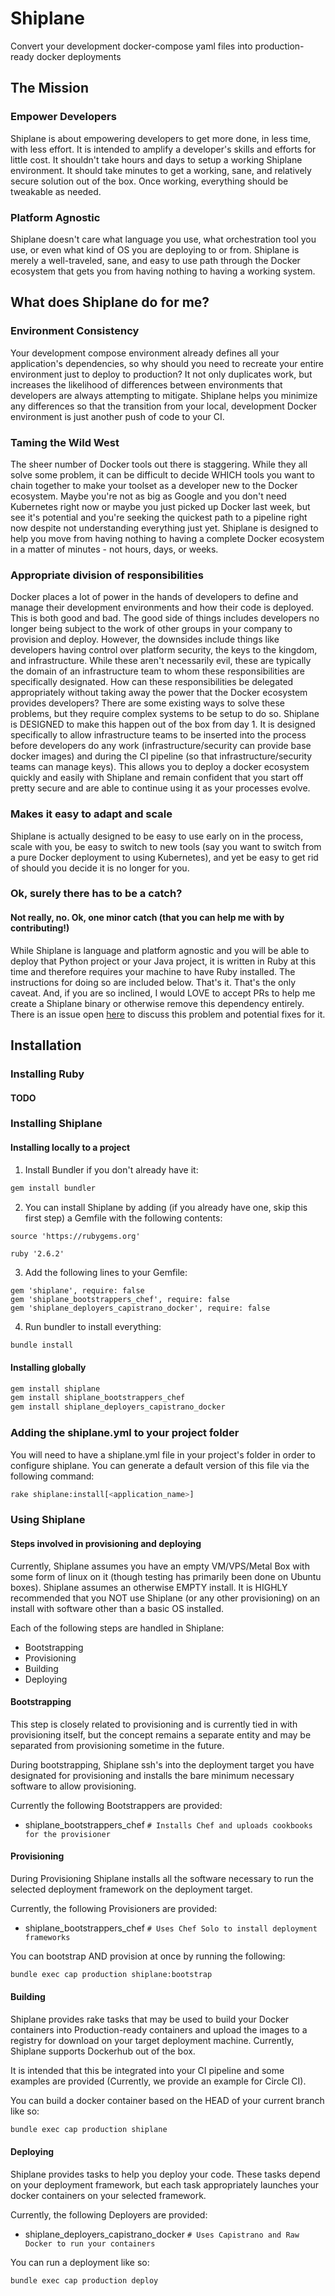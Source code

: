 # Shiplane
Convert your development docker-compose yaml files into production-ready docker deployments

## The Mission
### Empower Developers
Shiplane is about empowering developers to get more done, in less time, with less effort. It is intended to amplify a developer's skills and efforts for little cost. It shouldn't take hours and days to setup a working Shiplane environment. It should take minutes to get a working, sane, and relatively secure solution out of the box. Once working, everything should be tweakable as needed.

### Platform Agnostic
Shiplane doesn't care what language you use, what orchestration tool you use, or even what kind of OS you are deploying to or from. Shiplane is merely a well-traveled, sane, and easy to use path through the Docker ecosystem that gets you from having nothing to having a working system.

## What does Shiplane do for me?
### Environment Consistency
Your development compose environment already defines all your application's dependencies, so why should you need to recreate your entire environment just to deploy to production? It not only duplicates work, but increases the likelihood of differences between environments that developers are always attempting to mitigate. Shiplane helps you minimize any differences so that the transition from your local, development Docker environment is just another push of code to your CI.

### Taming the Wild West
The sheer number of Docker tools out there is staggering. While they all solve some problem, it can be difficult to decide WHICH tools you want to chain together to make your toolset as a developer new to the Docker ecosystem. Maybe you're not as big as Google and you don't need Kubernetes right now or maybe you just picked up Docker last week, but see it's potential and you're seeking the quickest path to a pipeline right now despite not understanding everything just yet. Shiplane is designed to help you move from having nothing to having a complete Docker ecosystem in a matter of minutes - not hours, days, or weeks.

### Appropriate division of responsibilities
Docker places a lot of power in the hands of developers to define and manage their development environments and how their code is deployed. This is both good and bad. The good side of things includes developers no longer being subject to the work of other groups in your company to provision and deploy. However, the downsides include things like developers having control over platform security, the keys to the kingdom, and infrastructure. While these aren't necessarily evil, these are typically the domain of an infrastructure team to whom these responsibilities are specifically designated. How can these responsibilities be delegated appropriately without taking away the power that the Docker ecosystem provides developers? There are some existing ways to solve these problems, but they require complex systems to be setup to do so. Shiplane is DESIGNED to make this happen out of the box from day 1. It is designed specifically to allow infrastructure teams to be inserted into the process before developers do any work (infrastructure/security can provide base docker images) and during the CI pipeline (so that infrastructure/security teams can manage keys). This allows you to deploy a docker ecosystem quickly and easily with Shiplane and remain confident that you start off pretty secure and are able to continue using it as your processes evolve.

### Makes it easy to adapt and scale
Shiplane is actually designed to be easy to use early on in the process, scale with you, be easy to switch to new tools (say you want to switch from a pure Docker deployment to using Kubernetes), and yet be easy to get rid of should you decide it is no longer for you.

### Ok, surely there has to be a catch?
#### Not really, no. Ok, one minor catch (that you can help me with by contributing!)
While Shiplane is language and platform agnostic and you will be able to deploy that Python project or your Java project, it is written in Ruby at this time and therefore requires your machine to have Ruby installed. The instructions for doing so are included below. That's it. That's the only caveat. And, if you are so inclined, I would LOVE to accept PRs to help me create a Shiplane binary or otherwise remove this dependency entirely. There is an issue open [here](https://github.com/kirillian/shiplane/issues/11) to discuss this problem and potential fixes for it.

## Installation
### Installing Ruby
#### TODO

### Installing Shiplane
#### Installing locally to a project
1. Install Bundler if you don't already have it:
```sh
gem install bundler
```

2. You can install Shiplane by adding (if you already have one, skip this first step) a Gemfile with the following contents:
```Gemfile
source 'https://rubygems.org'

ruby '2.6.2'
```

3. Add the following lines to your Gemfile:
```
gem 'shiplane', require: false
gem 'shiplane_bootstrappers_chef', require: false
gem 'shiplane_deployers_capistrano_docker', require: false
```

4. Run bundler to install everything:
```sh
bundle install
```

#### Installing globally
```sh
gem install shiplane
gem install shiplane_bootstrappers_chef
gem install shiplane_deployers_capistrano_docker
```

### Adding the shiplane.yml to your project folder
You will need to have a shiplane.yml file in your project's folder in order to configure shiplane.
You can generate a default version of this file via the following command:
```sh
rake shiplane:install[<application_name>]
```

### Using Shiplane
#### Steps involved in provisioning and deploying
Currently, Shiplane assumes you have an empty VM/VPS/Metal Box with some form of linux on it (though testing has primarily been done on Ubuntu boxes). Shiplane assumes an otherwise EMPTY install. It is HIGHLY recommended that you NOT use Shiplane (or any other provisioning) on an install with software other than a basic OS installed.

Each of the following steps are handled in Shiplane:
- Bootstrapping
- Provisioning
- Building
- Deploying

#### Bootstrapping
This step is closely related to provisioning and is currently tied in with provisioning itself, but the concept remains a separate entity and may be separated from provisioning sometime in the future.

During bootstrapping, Shiplane ssh's into the deployment target you have designated for provisioning and installs the bare minimum necessary software to allow provisioning.

Currently the following Bootstrappers are provided:
- shiplane_bootstrappers_chef `# Installs Chef and uploads cookbooks for the provisioner`

#### Provisioning
During Provisioning Shiplane installs all the software necessary to run the selected deployment framework on the deployment target.

Currently, the following Provisioners are provided:
- shiplane_bootstrappers_chef `# Uses Chef Solo to install deployment frameworks`

You can bootstrap AND provision at once by running the following:
```sh
bundle exec cap production shiplane:bootstrap
```

#### Building
Shiplane provides rake tasks that may be used to build your Docker containers into Production-ready containers and upload the images to a registry for download on your target deployment machine. Currently, Shiplane supports Dockerhub out of the box.

It is intended that this be integrated into your CI pipeline and some examples are provided (Currently, we provide an example for Circle CI).

You can build a docker container based on the HEAD of your current branch like so:
```sh
bundle exec cap production shiplane
```

#### Deploying
Shiplane provides tasks to help you deploy your code. These tasks depend on your deployment framework, but each task appropriately launches your docker containers on your selected framework.

Currently, the following Deployers are provided:
- shiplane_deployers_capistrano_docker `# Uses Capistrano and Raw Docker to run your containers`


You can run a deployment like so:
```sh
bundle exec cap production deploy
```
